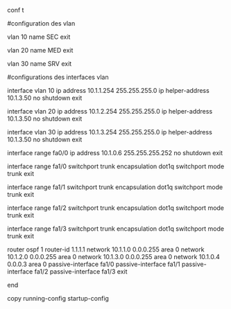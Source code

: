 
conf t

#configuration des vlan 

vlan 10
name SEC
exit

vlan 20
name MED
exit

vlan 30
name SRV
exit

#configurations des interfaces vlan

interface vlan 10
ip address 10.1.1.254 255.255.255.0
ip helper-address 10.1.3.50
no shutdown
exit

interface vlan 20
ip address 10.1.2.254 255.255.255.0
ip helper-address 10.1.3.50
no shutdown
exit

interface vlan 30
ip address 10.1.3.254 255.255.255.0
ip helper-address 10.1.3.50
no shutdown
exit

interface range fa0/0
ip address 10.1.0.6 255.255.255.252
no shutdown
exit

interface range fa1/0
switchport trunk encapsulation dot1q
switchport mode trunk
exit

interface range fa1/1
switchport trunk encapsulation dot1q
switchport mode trunk
exit

interface range fa1/2
switchport trunk encapsulation dot1q
switchport mode trunk
exit

interface range fa1/3
switchport trunk encapsulation dot1q
switchport mode trunk
exit

router ospf 1
router-id 1.1.1.1
network 10.1.1.0 0.0.0.255 area 0
network 10.1.2.0 0.0.0.255 area 0
network 10.1.3.0 0.0.0.255 area 0
network 10.1.0.4 0.0.0.3 area 0
passive-interface fa1/0
passive-interface fa1/1
passive-interface fa1/2
passive-interface fa1/3
exit

end

copy running-config startup-config




